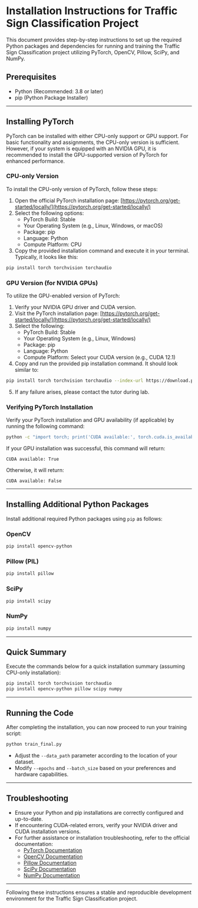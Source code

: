 
# Installation Instructions for Traffic Sign Classification Project

This document provides step-by-step instructions to set up the required Python packages and dependencies for running and training the Traffic Sign Classification project utilizing PyTorch, OpenCV, Pillow, SciPy, and NumPy.

## Prerequisites
- Python (Recommended: 3.8 or later)
- pip (Python Package Installer)

---

## Installing PyTorch

PyTorch can be installed with either CPU-only support or GPU support. For basic functionality and assignments, the CPU-only version is sufficient. However, if your system is equipped with an NVIDIA GPU, it is recommended to install the GPU-supported version of PyTorch for enhanced performance.

### CPU-only Version

To install the CPU-only version of PyTorch, follow these steps:

1. Open the official PyTorch installation page: [https://pytorch.org/get-started/locally/](https://pytorch.org/get-started/locally/)
2. Select the following options:
    - PyTorch Build: Stable
    - Your Operating System (e.g., Linux, Windows, or macOS)
    - Package: pip
    - Language: Python
    - Compute Platform: CPU
3. Copy the provided installation command and execute it in your terminal. Typically, it looks like this:
```bash
pip install torch torchvision torchaudio
```

### GPU Version (for NVIDIA GPUs)

To utilize the GPU-enabled version of PyTorch:

1. Verify your NVIDIA GPU driver and CUDA version.
2. Visit the PyTorch installation page: [https://pytorch.org/get-started/locally/](https://pytorch.org/get-started/locally/)
3. Select the following:
    - PyTorch Build: Stable
    - Your Operating System (e.g., Linux, Windows)
    - Package: pip
    - Language: Python
    - Compute Platform: Select your CUDA version (e.g., CUDA 12.1)
4. Copy and run the provided pip installation command. It should look similar to:
```bash
pip install torch torchvision torchaudio --index-url https://download.pytorch.org/whl/cu121
```
5. If any failure arises, please contact the tutor during lab.
### Verifying PyTorch Installation

Verify your PyTorch installation and GPU availability (if applicable) by running the following command:

```bash
python -c "import torch; print('CUDA available:', torch.cuda.is_available())"
```

If your GPU installation was successful, this command will return:
```
CUDA available: True
```

Otherwise, it will return:
```
CUDA available: False
```

---

## Installing Additional Python Packages

Install additional required Python packages using `pip` as follows:

### OpenCV
```bash
pip install opencv-python
```

### Pillow (PIL)
```bash
pip install pillow
```

### SciPy
```bash
pip install scipy
```

### NumPy
```bash
pip install numpy
```

---

## Quick Summary

Execute the commands below for a quick installation summary (assuming CPU-only installation):

```bash
pip install torch torchvision torchaudio
pip install opencv-python pillow scipy numpy
```

---

## Running the Code

After completing the installation, you can now proceed to run your training script:

```bash
python train_final.py
```

- Adjust the `--data_path` parameter according to the location of your dataset.
- Modify `--epochs` and `--batch_size` based on your preferences and hardware capabilities.

---

## Troubleshooting

- Ensure your Python and pip installations are correctly configured and up-to-date.
- If encountering CUDA-related errors, verify your NVIDIA driver and CUDA installation versions.
- For further assistance or installation troubleshooting, refer to the official documentation:
    - [PyTorch Documentation](https://pytorch.org/docs/stable/index.html)
    - [OpenCV Documentation](https://docs.opencv.org/)
    - [Pillow Documentation](https://pillow.readthedocs.io/)
    - [SciPy Documentation](https://scipy.org/)
    - [NumPy Documentation](https://numpy.org/)

---

Following these instructions ensures a stable and reproducible development environment for the Traffic Sign Classification project.
